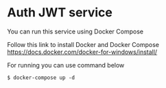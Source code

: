 # Auth JWT service

You can run this service using Docker Compose

Follow this link to install Docker and Docker Compose
https://docs.docker.com/docker-for-windows/install/

For running you can use command below
```console
$ docker-compose up -d
```